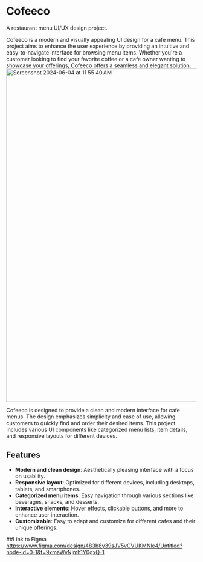 # Cofeeco

A restaurant menu UI/UX design project.

Cofeeco is a modern and visually appealing UI design for a cafe menu. This project aims to enhance the user experience by providing an intuitive and easy-to-navigate interface for browsing menu items. Whether you're a customer looking to find your favorite coffee or a cafe owner wanting to showcase your offerings, Cofeeco offers a seamless and elegant solution.
<img width="880" alt="Screenshot 2024-06-04 at 11 55 40 AM" src="https://github.com/anweshajena1/Cofeeco/assets/160565661/2632033b-0172-4605-9390-253c65fe6949">

Cofeeco is designed to provide a clean and modern interface for cafe menus. The design emphasizes simplicity and ease of use, allowing customers to quickly find and order their desired items. This project includes various UI components like categorized menu lists, item details, and responsive layouts for different devices.

## Features
- **Modern and clean design**: Aesthetically pleasing interface with a focus on usability.
- **Responsive layout**: Optimized for different devices, including desktops, tablets, and smartphones.
- **Categorized menu items**: Easy navigation through various sections like beverages, snacks, and desserts.
- **Interactive elements**: Hover effects, clickable buttons, and more to enhance user interaction.
- **Customizable**: Easy to adapt and customize for different cafes and their unique offerings.

##Link to Figma
https://www.figma.com/design/483b8y39sJV5vCVUKMNle4/Untitled?node-id=0-1&t=9xmaWvNjmh1Y0gxQ-1
